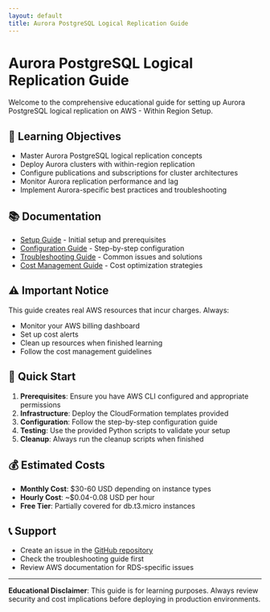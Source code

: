 ```yaml
---
layout: default
title: Aurora PostgreSQL Logical Replication Guide
---
```


# Aurora PostgreSQL Logical Replication Guide

Welcome to the comprehensive educational guide for setting up Aurora PostgreSQL logical replication on AWS - Within Region Setup.

## 🎯 Learning Objectives

- Master Aurora PostgreSQL logical replication concepts
- Deploy Aurora clusters with within-region replication
- Configure publications and subscriptions for cluster architectures
- Monitor Aurora replication performance and lag
- Implement Aurora-specific best practices and troubleshooting

## 📚 Documentation

- [Setup Guide](setup-guide.md) - Initial setup and prerequisites
- [Configuration Guide](configuration.md) - Step-by-step configuration
- [Troubleshooting Guide](troubleshooting.md) - Common issues and solutions
- [Cost Management Guide](cost-management.md) - Cost optimization strategies

## ⚠️ Important Notice

This guide creates real AWS resources that incur charges. Always:

- Monitor your AWS billing dashboard
- Set up cost alerts
- Clean up resources when finished learning
- Follow the cost management guidelines

## 🚀 Quick Start

1. **Prerequisites**: Ensure you have AWS CLI configured and appropriate permissions
2. **Infrastructure**: Deploy the CloudFormation templates provided
3. **Configuration**: Follow the step-by-step configuration guide
4. **Testing**: Use the provided Python scripts to validate your setup
5. **Cleanup**: Always run the cleanup scripts when finished

## 💰 Estimated Costs

- **Monthly Cost**: $30-60 USD depending on instance types
- **Hourly Cost**: ~$0.04-0.08 USD per hour
- **Free Tier**: Partially covered for db.t3.micro instances

## 📞 Support

- Create an issue in the [GitHub repository](https://github.com/yourusername/aurora-postgresql-logical-replication-guide)
- Check the troubleshooting guide first
- Review AWS documentation for RDS-specific issues

---

**Educational Disclaimer**: This guide is for learning purposes. Always review security and cost implications before deploying in production environments.
